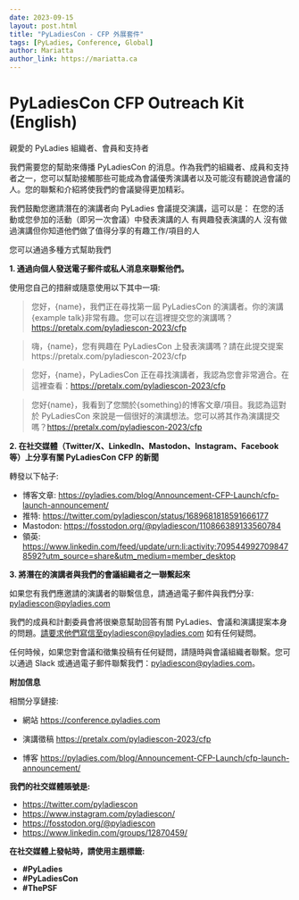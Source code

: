```yaml
---
date: 2023-09-15
layout: post.html
title: "PyLadiesCon - CFP 外展套件"
tags: [PyLadies, Conference, Global]
author: Mariatta
author_link: https://mariatta.ca
---
```


# PyLadiesCon CFP Outreach Kit (English)

親愛的 PyLadies 組織者、會員和支持者

我們需要您的幫助來傳播 PyLadiesCon 的消息。作為我們的組織者、成員和支持者之一，您可以幫助接觸那些可能成為會議優秀演講者以及可能沒有聽說過會議的人。您的聯繫和介紹將使我們的會議變得更加精彩。

我們鼓勵您邀請潛在的演講者向 PyLadies 會議提交演講，這可以是：
在您的活動或您參加的活動（即另一次會議）中發表演講的人
有興趣發表演講的人
沒有做過演講但你知道他們做了值得分享的有趣工作/項目的人

您可以通過多種方式幫助我們


**1. 通過向個人發送電子郵件或私人消息來聯繫他們。**
   
   使用您自己的措辭或隨意使用以下其中一項:

   > 您好，{name}，我們正在尋找第一屆 PyLadiesCon 的演講者。你的演講{example talk}非常有趣。您可以在這裡提交您的演講嗎？https://pretalx.com/pyladiescon-2023/cfp


   > 嗨，{name}，您有興趣在 PyLadiesCon 上發表演講嗎？請在此提交提案https://pretalx.com/pyladiescon-2023/cfp

   > 您好，{name}，PyLadiesCon 正在尋找演講者，我認為您會非常適合。在這裡查看：https://pretalx.com/pyladiescon-2023/cfp

   > 您好{name}，我看到了您關於{something}的博客文章/項目。我認為這對於 PyLadiesCon 來說是一個很好的演講想法。您可以將其作為演講提交嗎？https://pretalx.com/pyladiescon-2023/cfp

**2. 在社交媒體（Twitter/X、LinkedIn、Mastodon、Instagram、Facebook 等）上分享有關 PyLadiesCon CFP 的新聞** 

   轉發以下帖子:

   - 博客文章: https://pyladies.com/blog/Announcement-CFP-Launch/cfp-launch-announcement/
   - 推特: https://twitter.com/pyladiescon/status/1689681818591666177
   - Mastodon: https://fosstodon.org/@pyladiescon/110866389133560784
   - 領英: https://www.linkedin.com/feed/update/urn:li:activity:7095449927098478592?utm_source=share&utm_medium=member_desktop

**3. 將潛在的演講者與我們的會議組織者之一聯繫起來**

   如果您有我們應邀請的演講者的聯繫信息，請通過電子郵件與我們分享:
   pyladiescon@pyladies.com


我們的成員和計劃委員會將很樂意幫助回答有關 PyLadies、會議和演講提案本身的問題。請要求他們寫信至pyladiescon@pyladies.com 如有任何疑問。

任何時候，如果您對會議和徵集投稿有任何疑問，請隨時與會議組織者聯繫。您可以通過 Slack 或通過電子郵件聯繫我們：pyladiescon@pyladies.com。

**附加信息**

相關分享鏈接:

- 網站 https://conference.pyladies.com

- 演講徵稿 https://pretalx.com/pyladiescon-2023/cfp

- 博客 https://pyladies.com/blog/Announcement-CFP-Launch/cfp-launch-announcement/

**我們的社交媒體賬號是:**

- https://twitter.com/pyladiescon
- https://www.instagram.com/pyladiescon/
- https://fosstodon.org/@pyladiescon
- https://www.linkedin.com/groups/12870459/


**在社交媒體上發帖時，請使用主題標籤:**

- **#PyLadies**
- **#PyLadiesCon**
- **#ThePSF**
